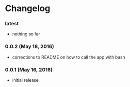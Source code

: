 # Changelog

### latest

- nothing so far


### 0.0.2 (May 18, 2016)

- corrections to README on how to call the app with bash


### 0.0.1 (May 16, 2016)

- initial release
